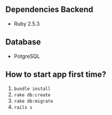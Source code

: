 ## Dependencies Backend

- Ruby 2.5.3

## Database

- PotgreSQL

## How to start app first time?

1. `bundle install`
2. `rake db:create`
3. `rake db:migrate`
4. `rails s`
